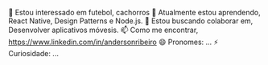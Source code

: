 👀 Estou interessado em futebol, cachorros
🌱 Atualmente estou aprendendo, React Native, Design Patterns e Node.js.
💞️ Estou buscando colaborar em, Desenvolver aplicativos móvesis.
📫 Como me encontrar, https://www.linkedin.com/in/andersonribeiro
😄 Pronomes: ...
⚡ Curiosidade: ...
